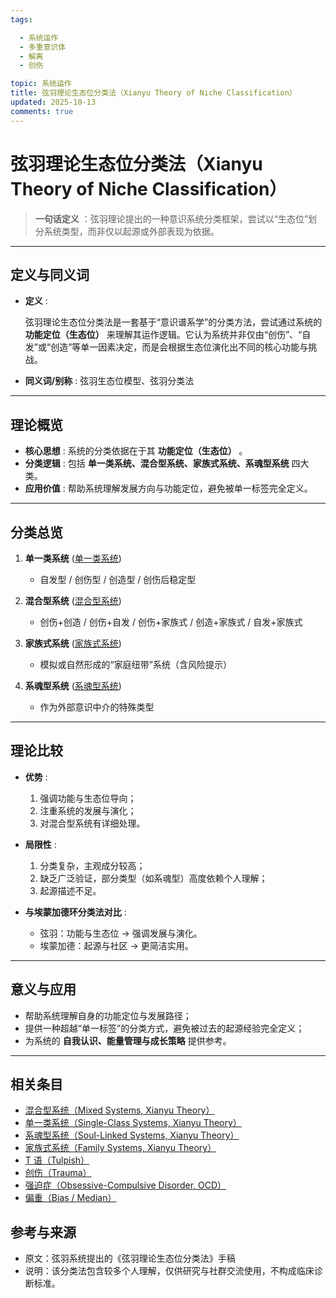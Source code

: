 ```yaml
---
tags:

  - 系统运作
  - 多重意识体
  - 解离
  - 创伤

topic: 系统运作
title: 弦羽理论生态位分类法（Xianyu Theory of Niche Classification）
updated: 2025-10-13
comments: true
---
```


# 弦羽理论生态位分类法（Xianyu Theory of Niche Classification）

> **一句话定义** ：弦羽理论提出的一种意识系统分类框架，尝试以“生态位”划分系统类型，而非仅以起源或外部表现为依据。

______________________________________________________________________

## 定义与同义词

- **定义** :

  弦羽理论生态位分类法是一套基于“意识谱系学”的分类方法，尝试通过系统的 **功能定位（生态位）** 来理解其运作逻辑。它认为系统并非仅由“创伤”、“自发”或“创造”等单一因素决定，而是会根据生态位演化出不同的核心功能与挑战。

- **同义词/别称** : 弦羽生态位模型、弦羽分类法

______________________________________________________________________

## 理论概览

- **核心思想** : 系统的分类依据在于其 **功能定位（生态位）** 。
- **分类逻辑** : 包括 **单一类系统、混合型系统、家族式系统、系魂型系统** 四大类。
- **应用价值** : 帮助系统理解发展方向与功能定位，避免被单一标签完全定义。

______________________________________________________________________

## 分类总览

1. **单一类系统** ([单一类系统](Single-Class-Systems-Xianyu.md))

   - 自发型 / 创伤型 / 创造型 / 创伤后稳定型

1. **混合型系统** ([混合型系统](Mixed-Systems-Xianyu.md))

   - 创伤+创造 / 创伤+自发 / 创伤+家族式 / 创造+家族式 / 自发+家族式

1. **家族式系统** ([家族式系统](Family-Systems-Xianyu.md))

   - 模拟或自然形成的“家庭纽带”系统（含风险提示）

1. **系魂型系统** ([系魂型系统](Soul-Linked-Systems-Xianyu.md))

   - 作为外部意识中介的特殊类型

______________________________________________________________________

## 理论比较

- **优势** :

  1. 强调功能与生态位导向；
  1. 注重系统的发展与演化；
  1. 对混合型系统有详细处理。

- **局限性** :

  1. 分类复杂，主观成分较高；
  1. 缺乏广泛验证，部分类型（如系魂型）高度依赖个人理解；
  1. 起源描述不足。

- **与埃蒙加德环分类法对比** :

  - 弦羽：功能与生态位 → 强调发展与演化。
  - 埃蒙加德：起源与社区 → 更简洁实用。

______________________________________________________________________

## 意义与应用

- 帮助系统理解自身的功能定位与发展路径；
- 提供一种超越“单一标签”的分类方式，避免被过去的起源经验完全定义；
- 为系统的 **自我认识、能量管理与成长策略** 提供参考。

______________________________________________________________________

## 相关条目

- [混合型系统（Mixed Systems, Xianyu Theory）](Mixed-Systems-Xianyu.md)
- [单一类系统（Single-Class Systems, Xianyu Theory）](Single-Class-Systems-Xianyu.md)
- [系魂型系统（Soul-Linked Systems, Xianyu Theory）](Soul-Linked-Systems-Xianyu.md)
- [家族式系统（Family Systems, Xianyu Theory）](Family-Systems-Xianyu.md)
- [T 语（Tulpish）](Tulpish.md)
- [创伤（Trauma）](Trauma.md)
- [强迫症（Obsessive-Compulsive Disorder, OCD）](OCD.md)
- [偏重（Bias / Median）](Bias.md)

## 参考与来源

- 原文：弦羽系统提出的《弦羽理论生态位分类法》手稿
- 说明：该分类法包含较多个人理解，仅供研究与社群交流使用，不构成临床诊断标准。
